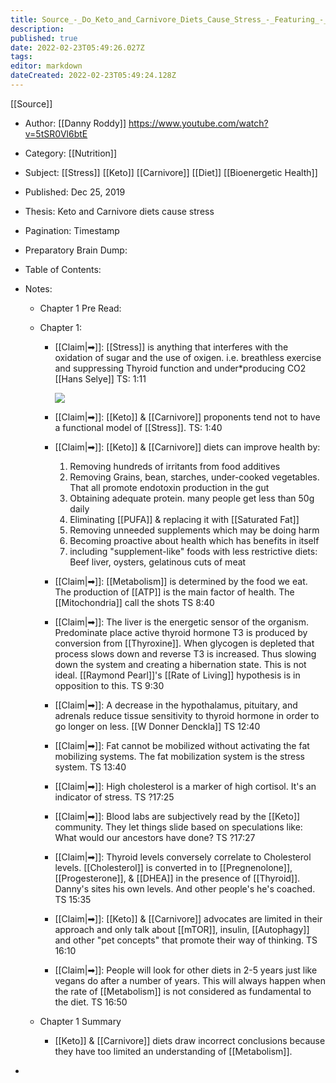 ```yaml
---
title: Source_-_Do_Keto_and_Carnivore_Diets_Cause_Stress_-_Featuring_-_Paul_Saladino_and_Dominic_DAgostino
description: 
published: true
date: 2022-02-23T05:49:26.027Z
tags: 
editor: markdown
dateCreated: 2022-02-23T05:49:24.128Z
---
```


[[Source]]

- Author: [[Danny Roddy]] https://www.youtube.com/watch?v=5tSR0Vl6btE
- Category: [[Nutrition]]
- Subject: [[Stress]] [[Keto]] [[Carnivore]] [[Diet]] [[Bioenergetic Health]]
- Published: Dec 25, 2019
- Thesis: Keto and Carnivore diets cause stress
- Pagination: Timestamp
- Preparatory Brain Dump:
- Table of Contents:
- Notes:

    - Chapter 1 Pre Read:
    - Chapter 1:

        - [[Claim|➡]]: [[Stress]] is anything that interferes with the oxidation of sugar and the use of oxigen. i.e. breathless exercise and suppressing Thyroid function and under\*producing CO2 [[Hans Selye]] TS: 1:11

            ![](https://firebasestorage.googleapis.com/v0/b/firescript-577a2.appspot.com/o/imgs%2Fapp%2FSophronios%2F6v_sYiw7ya.png?alt=media&token=62014679-52f5-415e-84e7-74875ca9bc5e)

        - [[Claim|➡]]: [[Keto]] & [[Carnivore]] proponents tend not to have a functional model of [[Stress]]. TS: 1:40
        - [[Claim|➡]]: [[Keto]] & [[Carnivore]] diets can improve health by:
            1. Removing hundreds of irritants from food additives
            1. Removing Grains, bean, starches, under-cooked vegetables. That all promote endotoxin production in the gut
            1. Obtaining adequate protein. many people get less than 50g daily
            1. Eliminating [[PUFA]] & replacing it with [[Saturated Fat]]
            1. Removing unneeded supplements which may be doing harm
            1. Becoming proactive about health which has benefits in itself
            1. including "supplement-like" foods with less restrictive diets: Beef liver, oysters, gelatinous cuts of meat
        - [[Claim|➡]]: [[Metabolism]] is determined by the food we eat. The production of [[ATP]] is the main factor of health. The [[Mitochondria]] call the shots TS 8:40
        - [[Claim|➡]]: The liver is the energetic sensor of the organism. Predominate place active thyroid hormone T3 is produced by conversion from [[Thyroxine]]. When glycogen is depleted that process slows down and reverse T3 is increased. Thus slowing down the system and creating a hibernation state. This is not ideal. [[Raymond Pearl]]'s [[Rate of Living]] hypothesis is in opposition to this. TS 9:30
        - [[Claim|➡]]: A decrease in the hypothalamus, pituitary, and adrenals reduce tissue sensitivity to thyroid hormone in order to go longer on less. [[W Donner Denckla]] TS 12:40
        - [[Claim|➡]]: Fat cannot be mobilized without activating the fat mobilizing systems. The fat mobilization system is the stress system. TS 13:40
        - [[Claim|➡]]: High cholesterol is a marker of high cortisol. It's an indicator of stress. TS ?17:25
        - [[Claim|➡]]: Blood labs are subjectively read by the [[Keto]] community. They let things slide based on speculations like: What would our ancestors have done? TS ?17:27
        - [[Claim|➡]]: Thyroid levels conversely correlate to Cholesterol levels. [[Cholesterol]] is converted in to [[Pregnenolone]], [[Progesterone]], & [[DHEA]] in the presence of [[Thyroid]]. Danny's sites his own levels. And other people's he's coached. TS 15:35
        - [[Claim|➡]]: [[Keto]] & [[Carnivore]] advocates are limited in their approach and only talk about [[mTOR]], insulin, [[Autophagy]] and other "pet concepts" that promote their way of thinking. TS 16:10
        - [[Claim|➡]]: People will look for other diets in 2-5 years just like vegans do after a number of years. This will always happen when the rate of [[Metabolism]] is not considered as fundamental to the diet. TS 16:50

    - Chapter 1 Summary
        - [[Keto]] & [[Carnivore]] diets draw incorrect conclusions because they have too limited an understanding of [[Metabolism]].

*
